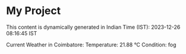 # My Project

This content is dynamically generated in Indian Time (IST): 2023-12-26 08:16:45 IST


Current Weather in Coimbatore:
Temperature: 21.88 °C
Condition: fog
